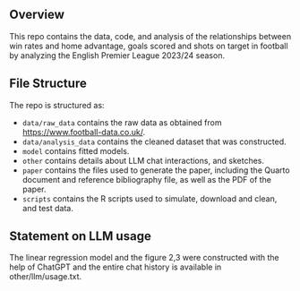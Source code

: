 
## Overview

This repo contains the data, code, and analysis of the relationships between win rates and home advantage, goals scored and shots on target in football by analyzing the English Premier League 2023/24 season.


## File Structure

The repo is structured as:

-   `data/raw_data` contains the raw data as obtained from https://www.football-data.co.uk/.
-   `data/analysis_data` contains the cleaned dataset that was constructed.
-   `model` contains fitted models. 
-   `other` contains details about LLM chat interactions, and sketches.
-   `paper` contains the files used to generate the paper, including the Quarto document and reference bibliography file, as well as the PDF of the paper.
-   `scripts` contains the R scripts used to simulate, download and clean, and test data.

## Statement on LLM usage

The linear regression model and the figure 2,3 were constructed with the help of ChatGPT and the entire chat history is available in other/llm/usage.txt.